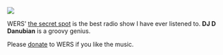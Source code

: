 <img src="https://wers.org/wp-content/uploads/2022/09/IMG_4763-2.jpg">

WERS' <a href="https://wers.org/listen/schedule-shows/secret-spot/">the secret spot</a> is the best radio show I have ever listened to. <b>DJ D Danubian</b> is a groovy genius. 

Please <a href="https://wers.secureallegiance.com/wers/WebModule/Donate.aspx?P=PWEBRENEW&PAGETYPE=PLG&CHECK=zs87A9z8BYJG73GLQgMc6q1gzMC6uhq5nDjkJobrCdg%3d">donate</a> to WERS if you like the music.
